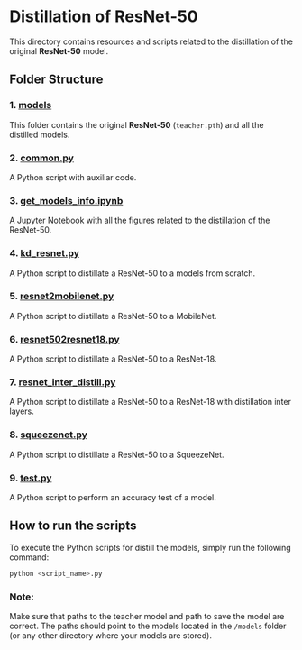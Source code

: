 # Distillation of ResNet-50
This directory contains resources and scripts related to the distillation of the original **ResNet-50** model.

## Folder Structure
### 1. **[models](./models)**
This folder contains the original **ResNet-50** (`teacher.pth`) and all the distilled models. 

### 2. **[common.py](./common.py)**
A Python script with auxiliar code.

### 3. **[get_models_info.ipynb](./get_models_info.ipynb)**
A Jupyter Notebook with all the figures related to the distillation of the ResNet-50.

### 4. **[kd_resnet.py](./kd_resnet.py)**
A Python script to distillate a ResNet-50 to a models from scratch.

### 5. **[resnet2mobilenet.py](./resnet2mobilenet.py)**
A Python script to distillate a ResNet-50 to a MobileNet.


### 6. **[resnet502resnet18.py](./resnet502resnet18.py)**
A Python script to distillate a ResNet-50 to a ResNet-18.


### 7. **[resnet_inter_distill.py](./resnet_inter_distill.py)**
A Python script to distillate a ResNet-50 to a ResNet-18 with distillation inter layers.


### 8. **[squeezenet.py](./squeezenet.py)**
A Python script to distillate a ResNet-50 to a SqueezeNet.


### 9. **[test.py](./test.py)**
A Python script to perform an accuracy test of a model.



## How to run the scripts

To execute the Python scripts for distill the models, simply run the following command:

```bash
python <script_name>.py
```

### Note:
Make sure that paths to the teacher model and path to save the model are correct. The paths should point to the models located in the ``/models`` folder (or any other directory where your models are stored).